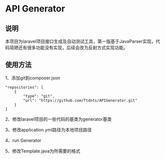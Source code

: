 # API Generator

## 说明
本项目为laravel项目接口生成及自动测试工具，第一版基于JavaParser实现，代码简陋还有很多功能没有实现，后续会改为反射方式实现功能。

## 使用方法
1、添加git到composer.json

    "repositories": [
        {
            "type": "git",
            "url": "https://github.com/Ttdnts/APIGenerator.git"
        }
    ]
    

2、修改laravel项目的一些代码的基类为generator基类

3、修改application.yml路径为本地项目路径

4、run Generator

5、修改Template.java为所需要的格式
